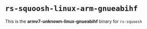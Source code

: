 # `rs-squoosh-linux-arm-gnueabihf`

This is the **armv7-unknown-linux-gnueabihf** binary for `rs-squoosh`

